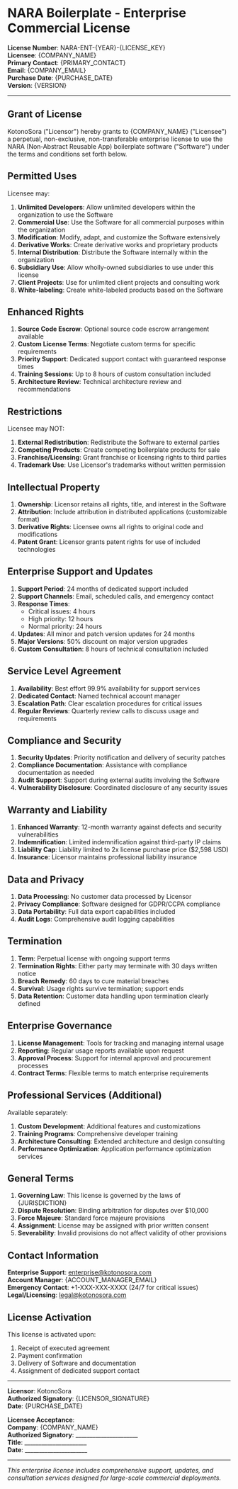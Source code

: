 # NARA Boilerplate - Enterprise Commercial License

**License Number**: NARA-ENT-{YEAR}-{LICENSE_KEY}  
**Licensee**: {COMPANY_NAME}  
**Primary Contact**: {PRIMARY_CONTACT}  
**Email**: {COMPANY_EMAIL}  
**Purchase Date**: {PURCHASE_DATE}  
**Version**: {VERSION}  

---

## Grant of License

KotonoSora ("Licensor") hereby grants to {COMPANY_NAME} ("Licensee") a perpetual, non-exclusive, non-transferable enterprise license to use the NARA (Non‑Abstract Reusable App) boilerplate software ("Software") under the terms and conditions set forth below.

## Permitted Uses

Licensee may:
1. **Unlimited Developers**: Allow unlimited developers within the organization to use the Software
2. **Commercial Use**: Use the Software for all commercial purposes within the organization
3. **Modification**: Modify, adapt, and customize the Software extensively
4. **Derivative Works**: Create derivative works and proprietary products
5. **Internal Distribution**: Distribute the Software internally within the organization
6. **Subsidiary Use**: Allow wholly-owned subsidiaries to use under this license
7. **Client Projects**: Use for unlimited client projects and consulting work
8. **White-labeling**: Create white-labeled products based on the Software

## Enhanced Rights

1. **Source Code Escrow**: Optional source code escrow arrangement available
2. **Custom License Terms**: Negotiate custom terms for specific requirements
3. **Priority Support**: Dedicated support contact with guaranteed response times
4. **Training Sessions**: Up to 8 hours of custom consultation included
5. **Architecture Review**: Technical architecture review and recommendations

## Restrictions

Licensee may NOT:
1. **External Redistribution**: Redistribute the Software to external parties
2. **Competing Products**: Create competing boilerplate products for sale
3. **Franchise/Licensing**: Grant franchise or licensing rights to third parties
4. **Trademark Use**: Use Licensor's trademarks without written permission

## Intellectual Property

1. **Ownership**: Licensor retains all rights, title, and interest in the Software
2. **Attribution**: Include attribution in distributed applications (customizable format)
3. **Derivative Rights**: Licensee owns all rights to original code and modifications
4. **Patent Grant**: Licensor grants patent rights for use of included technologies

## Enterprise Support and Updates

1. **Support Period**: 24 months of dedicated support included
2. **Support Channels**: Email, scheduled calls, and emergency contact
3. **Response Times**: 
   - Critical issues: 4 hours
   - High priority: 12 hours  
   - Normal priority: 24 hours
4. **Updates**: All minor and patch version updates for 24 months
5. **Major Versions**: 50% discount on major version upgrades
6. **Custom Consultation**: 8 hours of technical consultation included

## Service Level Agreement

1. **Availability**: Best effort 99.9% availability for support services
2. **Dedicated Contact**: Named technical account manager
3. **Escalation Path**: Clear escalation procedures for critical issues
4. **Regular Reviews**: Quarterly review calls to discuss usage and requirements

## Compliance and Security

1. **Security Updates**: Priority notification and delivery of security patches
2. **Compliance Documentation**: Assistance with compliance documentation as needed
3. **Audit Support**: Support during external audits involving the Software
4. **Vulnerability Disclosure**: Coordinated disclosure of any security issues

## Warranty and Liability

1. **Enhanced Warranty**: 12-month warranty against defects and security vulnerabilities
2. **Indemnification**: Limited indemnification against third-party IP claims
3. **Liability Cap**: Liability limited to 2x license purchase price ($2,598 USD)
4. **Insurance**: Licensor maintains professional liability insurance

## Data and Privacy

1. **Data Processing**: No customer data processed by Licensor
2. **Privacy Compliance**: Software designed for GDPR/CCPA compliance
3. **Data Portability**: Full data export capabilities included
4. **Audit Logs**: Comprehensive audit logging capabilities

## Termination

1. **Term**: Perpetual license with ongoing support terms
2. **Termination Rights**: Either party may terminate with 30 days written notice
3. **Breach Remedy**: 60 days to cure material breaches
4. **Survival**: Usage rights survive termination; support ends
5. **Data Retention**: Customer data handling upon termination clearly defined

## Enterprise Governance

1. **License Management**: Tools for tracking and managing internal usage
2. **Reporting**: Regular usage reports available upon request
3. **Approval Process**: Support for internal approval and procurement processes
4. **Contract Terms**: Flexible terms to match enterprise requirements

## Professional Services (Additional)

Available separately:
1. **Custom Development**: Additional features and customizations
2. **Training Programs**: Comprehensive developer training
3. **Architecture Consulting**: Extended architecture and design consulting
4. **Performance Optimization**: Application performance optimization services

## General Terms

1. **Governing Law**: This license is governed by the laws of {JURISDICTION}
2. **Dispute Resolution**: Binding arbitration for disputes over $10,000
3. **Force Majeure**: Standard force majeure provisions
4. **Assignment**: License may be assigned with prior written consent
5. **Severability**: Invalid provisions do not affect validity of other provisions

## Contact Information

**Enterprise Support**: enterprise@kotonosora.com  
**Account Manager**: {ACCOUNT_MANAGER_EMAIL}  
**Emergency Contact**: +1-XXX-XXX-XXXX (24/7 for critical issues)  
**Legal/Licensing**: legal@kotonosora.com  

## License Activation

This license is activated upon:
1. Receipt of executed agreement
2. Payment confirmation
3. Delivery of Software and documentation
4. Assignment of dedicated support contact

---

**Licensor**: KotonoSora  
**Authorized Signatory**: {LICENSOR_SIGNATURE}  
**Date**: {PURCHASE_DATE}  

**Licensee Acceptance**:  
**Company**: {COMPANY_NAME}  
**Authorized Signatory**: ______________________  
**Title**: ______________________  
**Date**: ______________________  

---

*This enterprise license includes comprehensive support, updates, and consultation services designed for large-scale commercial deployments.*